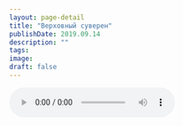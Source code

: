 ```yaml
---
layout: page-detail
title: "Верховный суверен"
publishDate: 2019.09.14
description: ""
tags:
image:
draft: false
---
```


<audio title="2019.09.14 - Верховный суверен.mp3" src="/upload/iblock/235/235e988df288a7dc3a539a25a8b39827.mp3" controls=""></audio>

  
